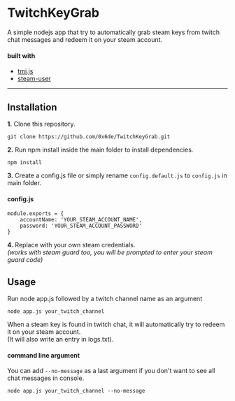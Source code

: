 # TwitchKeyGrab
A simple nodejs app that try to automatically grab steam keys from twitch chat messages and redeem it on your steam account. 

#### built with
* [tmi.js](https://github.com/tmijs/tmi.js)
* [steam-user](https://github.com/DoctorMcKay/node-steam-user)
___________________________________________________

## Installation

__1.__ Clone this repository. 
```
git clone https://github.com/0x6de/TwitchKeyGrab.git
```

__2.__ Run npm install inside the main folder to install dependencies.
```
npm install
```

__3.__ Create a config.js file or simply rename `config.default.js` to `config.js` in main folder.
#### config.js
```
module.exports = {
    accountName: 'YOUR_STEAM_ACCOUNT_NAME',
    password: 'YOUR_STEAM_ACCOUNT_PASSWORD'
}
```
__4.__ Replace with your own steam credentials.  
_(works with steam guard too, you will be prompted to enter your steam guard code)_


## Usage 

Run node app.js followed by a twitch channel name as an argument

```
node app.js your_twitch_channel
```

When a steam key is found in twitch chat, it will automatically try to redeem it on your steam account.  
(It will also write an entry in logs.txt).

#### command line argument

You can add `--no-message` as a last argument if you don't want to see all chat messages in console.

```
node app.js your_twitch_channel --no-message
```
